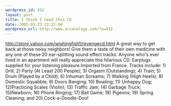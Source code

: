 ```yaml
--- 
wordpress_id: 432
layout: post
title: I think I need this CD
date: 2005-03-23 22:22:04
wordpress_url: http://www.arcanology.com/?p=432
---
```

<a href="http://store.yahoo.com/wishingfish1/revengecd.html">http://store.yahoo.com/wishingfish1/revengecd.html</a> A great way to get back at those noisy neighbors! Give them a taste of their own medicine with any one of these 20 ear-splitting sound effect tracks. Anyone who's ever lived in an apartment will really appreciate this hilarious CD. Earplugs supplied for your listening pleasure.Imported from France. Tracks include: 1) Drill; 2) Party (At Least 200 People); 3) Orgasm (Outstanding); 4) Train; 5) Drum (Played by a Child); 6) Inhuman Screams; 7) Walking (High Heels); 8) Domestic Squabble; 9) Doors Banging; 10) Bowling; 11) Unhappy Dog; 12)Practicing Scales (Violin); 13) Traffic Jam; 14) Garbage Truck; 15)Newborn; 16) Phone Ringing; 17) Ball Game; 18) Pigeons; 19) Spring Cleaning; and 20) Cock-a-Doodle-Doo!